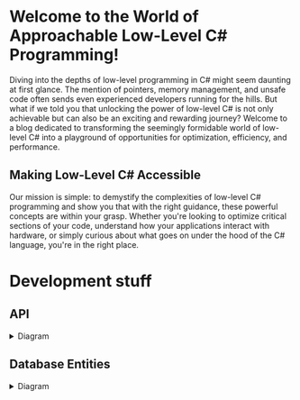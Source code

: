 # Welcome to the World of Approachable Low-Level C# Programming!

Diving into the depths of low-level programming in C# might seem daunting at first glance. The mention of pointers, memory management, and unsafe code often sends even experienced developers running for the hills. But what if we told you that unlocking the power of low-level C# is not only achievable but can also be an exciting and rewarding journey? Welcome to a blog dedicated to transforming the seemingly formidable world of low-level C# into a playground of opportunities for optimization, efficiency, and performance.

## Making Low-Level C# Accessible

Our mission is simple: to demystify the complexities of low-level C# programming and show you that with the right guidance, these powerful concepts are within your grasp. Whether you're looking to optimize critical sections of your code, understand how your applications interact with hardware, or simply curious about what goes on under the hood of the C# language, you're in the right place.

# Development stuff

## API

<details>
    <summary>Diagram</summary>

```mermaid
sequenceDiagram
    box Actor
    participant User
    end
    box Core
    participant Core
    end
    box Buisness
    participant Buisness
    end
    box Infra
    participant Infra
    end
    box Database
    participant Database
    end
    User-)Core: Gimme post
    Core-)Buisness: Function(request)
    Buisness-)Infra: Function(request)
    Infra-)Database: Function(requestDB)
    Database-)Infra: Task(responseDB)
    Infra-)Buisness: Task(response)
    Buisness-)Core: Task(response)
    Core-)User: Here be dragons
```

</details>

## Database Entities

<details>
    <summary>Diagram</summary>

```mermaid
classDiagram
    class Account{
        +Int Id
        +Int RoleCategorizedItemId
        +String Name
    }
    class CategorizedItem{
        +Int Id
        +String Name
        thatsGonnaBeAnEnumYet()
    }
    class Post{
        +Int Id
        +Int PostCategorizedItemId
        +String Title
        +String Description
        +String Text
        +String Code
        +String Tags
        +Date UpdateDate
        +Account UpdateBy
        +Bool IsActive
    }

    Account o-- Post
```

</details>
